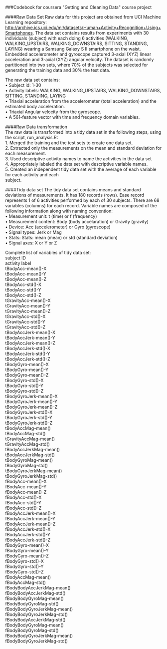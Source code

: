 ###Codebook for coursera "Getting and Cleaning Data" course project

####Raw Data Set
Raw data for this project are obtained from UCI Machine Learning repository: http://archive.ics.uci.edu/ml/datasets/Human+Activity+Recognition+Using+Smartphones. The data set
contains results from experiments with 30 individuals (subject) with each doing 6 activities (WALKING,
WALKING_UPSTAIRS, WALKING_DOWNSTAIRS, SITTING, STANDING, LAYING) wearing a Samsung Galaxy S II smartphone on
the waist. Embedded accelerometer and gyroscope captured 3-axial (XYZ) linear acceleration and 3-axial (XYZ)
angular velocity. The dataset is randomly partitioned into two sets, where 70% of the subjects was selected for
generating the training data and 30% the test data.

The raw data set contains:   
	•	Subject id: 1-30   
	•	Activity labels: WALKING, WALKING_UPSTAIRS, WALKING_DOWNSTAIRS, SITTING, STANDING, LAYING   
	•	Triaxial acceleration from the accelerometer (total acceleration) and the estimated body acceleration.   
	•	Triaxial Angular velocity from the gyroscope.   
	•	A 561-feature vector with time and frequency domain variables.    

####Raw Data transformation   
The raw data is transformed into a tidy data set in the following steps, using the script, run_analysis.R:   
	1.	Merged the training and the test sets to create one data set.   
	2.	Extracted only the measurements on the mean and standard deviation for each measurement.   
	3.	Used descriptive activity names to name the activities in the data set   
	4.	Appropriately labeled the data set with descriptive variable names.   
	5.	Created an independent tidy data set with the average of each variable for each activity and each   
subject.   

####Tidy data set
The tidy data set contains means and standard deviations of measurements. It has 180 records (rows). Ease
record represents 1 of 6 activities performed by each of 30 subjects.
There are 68 variables (columns) for each record. Variable names are composed of the following information
along with naming convention:   
	•	Measurement unit: t (time) or f (frequency)   
	•	Measurement content: Body (body accelaration) or Gravity (gravity)   
	•	Device: Acc (accelerometer) or Gyro (gyroscope)   
	•	Signal types: Jerk or Mag   
	•	Stats: Stats: mean (mean) or std (standard deviation)   
	•	Signal axes: X or Y or Z   

Complete list of variables of tidy data set:       
    subject	ID                                	   
    activity label  
    tBodyAcc-mean()-X		   
    tBodyAcc-mean()-Y			   
    tBodyAcc-mean()-Z			   
    tBodyAcc-std()-X			   
    tBodyAcc-std()-Y			   
    tBodyAcc-std()-Z			   
    tGravityAcc-mean()-X			   
    tGravityAcc-mean()-Y			   
    tGravityAcc-mean()-Z			   
    tGravityAcc-std()-X			   
    tGravityAcc-std()-Y			   
    tGravityAcc-std()-Z			   
    tBodyAccJerk-mean()-X			   
    tBodyAccJerk-mean()-Y			   
    tBodyAccJerk-mean()-Z			   
    tBodyAccJerk-std()-X			   
    tBodyAccJerk-std()-Y			   
    tBodyAccJerk-std()-Z			   
    tBodyGyro-mean()-X			   
    tBodyGyro-mean()-Y			   
    tBodyGyro-mean()-Z			   
    tBodyGyro-std()-X			   
    tBodyGyro-std()-Y			   
    tBodyGyro-std()-Z			   
    tBodyGyroJerk-mean()-X			   
    tBodyGyroJerk-mean()-Y			   
    tBodyGyroJerk-mean()-Z			   
    tBodyGyroJerk-std()-X			   
    tBodyGyroJerk-std()-Y			   
    tBodyGyroJerk-std()-Z			   
    tBodyAccMag-mean()			   
    tBodyAccMag-std()			   
    tGravityAccMag-mean()			   
    tGravityAccMag-std()			   
    tBodyAccJerkMag-mean()			   
    tBodyAccJerkMag-std()			   
    tBodyGyroMag-mean()			   
    tBodyGyroMag-std()			   
    tBodyGyroJerkMag-mean()			   
    tBodyGyroJerkMag-std()			   
    fBodyAcc-mean()-X			   
    fBodyAcc-mean()-Y			   
    fBodyAcc-mean()-Z			   
    fBodyAcc-std()-X			   
    fBodyAcc-std()-Y			   
    fBodyAcc-std()-Z			   
    fBodyAccJerk-mean()-X			   
    fBodyAccJerk-mean()-Y			   
    fBodyAccJerk-mean()-Z			   
    fBodyAccJerk-std()-X			   
    fBodyAccJerk-std()-Y			   
    fBodyAccJerk-std()-Z			   
    fBodyGyro-mean()-X			   
    fBodyGyro-mean()-Y			   
    fBodyGyro-mean()-Z			   
    fBodyGyro-std()-X			   
    fBodyGyro-std()-Y			   
    fBodyGyro-std()-Z			   
    fBodyAccMag-mean()			   
    fBodyAccMag-std()			   
    fBodyBodyAccJerkMag-mean()			   
    fBodyBodyAccJerkMag-std()			   
    fBodyBodyGyroMag-mean()			   
    fBodyBodyGyroMag-std()			   
    fBodyBodyGyroJerkMag-mean()			   
    fBodyBodyGyroJerkMag-std()				   
    fBodyBodyAccJerkMag-std()			   
    fBodyBodyGyroMag-mean()			   
    fBodyBodyGyroMag-std()			   
    fBodyBodyGyroJerkMag-mean()			   
    fBodyBodyGyroJerkMag-std()			   
                  
